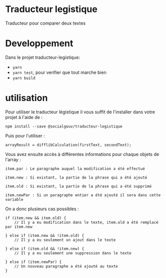 # Traducteur legistique

Traducteur pour comparer deux textes 

# Developpement

Dans le projet traducteur-legistique:
- `yarn`
- `yarn test`, pour verifier que tout marche bien
- `yarn build`


# utilisation

Pour utiliser le traducteur légistique il vous suffit de l'installer dans votre projet à l'aide de :

```
npm install --save @socialgouv/traducteur-legistique
```

Puis pour l'utiliser :

```
arrayResult = difflibCalculation(firstText, secondText);
```

Vous avez ensuite accès à différentes informations pour chaque objets de l'array :

```
item.par : Le paragraphe auquel la modification a été effectué

item.new : Si existant, la partie de la phrase qui a été ajouté

item.old : Si existant, la partie de la phrase qui a été supprimé

item.newPar : Si un paragraphe entier a été ajouté il sera dans cette variable 
```

On a donc plusieurs cas possibles :

```
if (item.new && item.old) {
    // Il y a eu modification dans le texte, item.old a été remplacé par item.new     

} else if (item.new && !item.old) {
    // Il y a eu seulement un ajout dans le texte

} else if (item.old && !item.new) {
    // Il y a eu seulement une suppression dans le texte

} else if (item.newPar) {
    // Un nouveau paragraphe a été ajouté au texte
}
```


